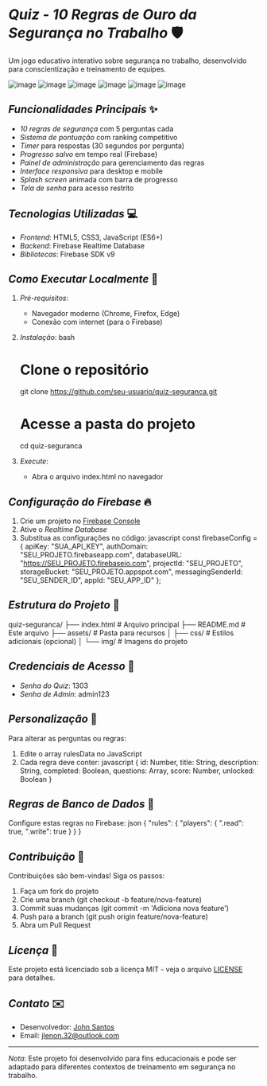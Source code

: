# *Quiz - 10 Regras de Ouro da Segurança no Trabalho* 🛡️

Um jogo educativo interativo sobre segurança no trabalho, desenvolvido para conscientização e treinamento de equipes.

![image](https://github.com/user-attachments/assets/651d0e01-5f0b-4458-9ac1-72336c3be98c)
![image](https://github.com/user-attachments/assets/a2ef4992-118d-4b3a-8526-299f4d812d13)
![image](https://github.com/user-attachments/assets/d099fb44-5fa1-47d9-9c6d-685c67f4a967)
![image](https://github.com/user-attachments/assets/4f3375c9-d3f8-4c1a-a660-a544f257f409)
![image](https://github.com/user-attachments/assets/acaa0995-0e8a-4d70-ae25-fec9cd9a126b)
![image](https://github.com/user-attachments/assets/9a691de2-d456-4714-8f8c-40ccfa3cfd48)

## *Funcionalidades Principais* ✨

- *10 regras de segurança* com 5 perguntas cada
- *Sistema de pontuação* com ranking competitivo
- *Timer* para respostas (30 segundos por pergunta)
- *Progresso salvo* em tempo real (Firebase)
- *Painel de administração* para gerenciamento das regras
- *Interface responsiva* para desktop e mobile
- *Splash screen* animada com barra de progresso
- *Tela de senha* para acesso restrito

## *Tecnologias Utilizadas* 💻

- *Frontend*: HTML5, CSS3, JavaScript (ES6+)
- *Backend*: Firebase Realtime Database
- *Bibliotecas*: Firebase SDK v9

## *Como Executar Localmente* 🚀

1. *Pré-requisitos*:
   - Navegador moderno (Chrome, Firefox, Edge)
   - Conexão com internet (para o Firebase)

2. *Instalação*:
   bash
   # Clone o repositório
   git clone https://github.com/seu-usuario/quiz-seguranca.git
   
   # Acesse a pasta do projeto
   cd quiz-seguranca
   

3. *Execute*:
   - Abra o arquivo index.html no navegador

## *Configuração do Firebase* 🔥

1. Crie um projeto no [Firebase Console](https://console.firebase.google.com/)
2. Ative o *Realtime Database*
3. Substitua as configurações no código:
   javascript
   const firebaseConfig = {
     apiKey: "SUA_API_KEY",
     authDomain: "SEU_PROJETO.firebaseapp.com",
     databaseURL: "https://SEU_PROJETO.firebaseio.com",
     projectId: "SEU_PROJETO",
     storageBucket: "SEU_PROJETO.appspot.com",
     messagingSenderId: "SEU_SENDER_ID",
     appId: "SEU_APP_ID"
   };
   

## *Estrutura do Projeto* 📂


quiz-seguranca/
├── index.html          # Arquivo principal
├── README.md           # Este arquivo
├── assets/             # Pasta para recursos
│   ├── css/            # Estilos adicionais (opcional)
│   └── img/            # Imagens do projeto


## *Credenciais de Acesso* 🔐

- *Senha do Quiz*: 1303
- *Senha de Admin*: admin123

## *Personalização* 🎨

Para alterar as perguntas ou regras:
1. Edite o array rulesData no JavaScript
2. Cada regra deve conter:
   javascript
   {
     id: Number,
     title: String,
     description: String,
     completed: Boolean,
     questions: Array,
     score: Number,
     unlocked: Boolean
   }
   

## *Regras de Banco de Dados* 📝

Configure estas regras no Firebase:
json
{
  "rules": {
    "players": {
      ".read": true,
      ".write": true
    }
  }
}


## *Contribuição* 🤝

Contribuições são bem-vindas! Siga os passos:
1. Faça um fork do projeto
2. Crie uma branch (git checkout -b feature/nova-feature)
3. Commit suas mudanças (git commit -m 'Adiciona nova feature')
4. Push para a branch (git push origin feature/nova-feature)
5. Abra um Pull Request

## *Licença* 📜

Este projeto está licenciado sob a licença MIT - veja o arquivo [LICENSE](LICENSE) para detalhes.

## *Contato* ✉️

- Desenvolvedor: [John Santos](https://github.com/john3206)
- Email: jlenon.32@outlook.com

---

*Nota*: Este projeto foi desenvolvido para fins educacionais e pode ser adaptado para diferentes contextos de treinamento em segurança no trabalho.
